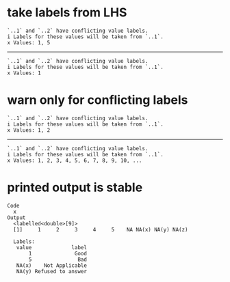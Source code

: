 # take labels from LHS

    `..1` and `..2` have conflicting value labels.
    i Labels for these values will be taken from `..1`.
    x Values: 1, 5

---

    `..1` and `..2` have conflicting value labels.
    i Labels for these values will be taken from `..1`.
    x Values: 1

# warn only for conflicting labels

    `..1` and `..2` have conflicting value labels.
    i Labels for these values will be taken from `..1`.
    x Values: 1, 2

---

    `..1` and `..2` have conflicting value labels.
    i Labels for these values will be taken from `..1`.
    x Values: 1, 2, 3, 4, 5, 6, 7, 8, 9, 10, ...

# printed output is stable

    Code
      x
    Output
      <labelled<double>[9]>
      [1]     1     2     3     4     5    NA NA(x) NA(y) NA(z)
      
      Labels:
       value             label
           1              Good
           5               Bad
       NA(x)    Not Applicable
       NA(y) Refused to answer


